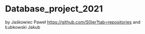# Database_project_2021 
by Jaśkowiec Paweł https://github.com/S0jer?tab=repositories
and Łubkowski Jakub 
